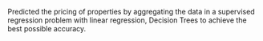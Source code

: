Predicted the pricing of properties by aggregating the data in a supervised regression problem with linear regression, Decision Trees to achieve the best possible accuracy.
